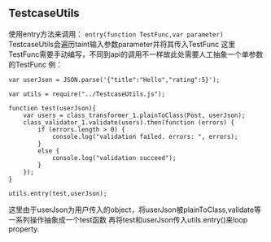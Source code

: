 ## TestcaseUtils
使用entry方法来调用：
`entry(function TestFunc,var parameter)`
TestcaseUtils会遍历taint输入参数parameter并将其传入TestFunc
这里TestFunc需要手动编写，不同到api的调用不一样故此处需要人工抽象一个单参数的TestFunc
例：  
```
var userJson = JSON.parse('{"title":"Hello","rating":5}');

var utils = require("../TestcaseUtils.js");

function test(userJson){
    var users = class_transformer_1.plainToClass(Post, userJson);
    class_validator_1.validate(users).then(function (errors) {
        if (errors.length > 0) {
            console.log("validation failed. errors: ", errors);
        }
        else {
            console.log("validation succeed");
        }
    });
}

utils.entry(test,userJson);
```
这里由于userJson为用户传入的object，将userJson被plainToClass,validate等一系列操作抽象成一个test函数
再将test和userJson传入utils.entry()来loop property.